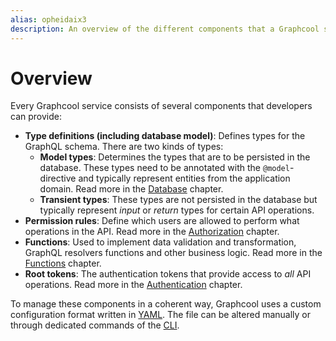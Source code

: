 ```yaml
---
alias: opheidaix3
description: An overview of the different components that a Graphcool service consists of.
---
```


# Overview

Every Graphcool service consists of several components that developers can provide:

- **Type definitions (including database model)**: Defines types for the GraphQL schema. There are two kinds of types:
  - **Model types**: Determines the types that are to be persisted in the database. These types need to be annotated with the `@model`-directive and typically represent entities from the application domain. Read more in the [Database](!alias-viuf8uus7o) chapter.
  - **Transient types**: These types are not persisted in the database but typically represent _input_ or _return_ types for certain API operations.
- **Permission rules**: Define which users are allowed to perform what operations in the API. Read more in the [Authorization](!alias-iegoo0heez) chapter.
- **Functions**: Used to implement data validation and transformation, GraphQL resolvers functions and other business logic. Read more in the [Functions](!alias-aiw4aimie9) chapter.
- **Root tokens**: The authentication tokens that provide access to _all_ API operations. Read more in the [Authentication](!alias-bee4oodood) chapter. 

To manage these components in a coherent way, Graphcool uses a custom configuration format written in [YAML](https://en.wikipedia.org/wiki/YAML). The file can be altered manually or through dedicated commands of the [CLI](!alias-zboghez5go).